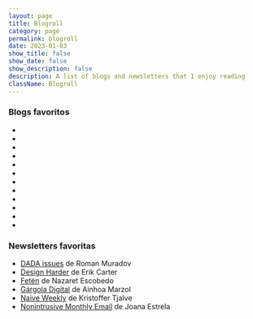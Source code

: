 ```yaml
---
layout: page
title: Blogroll
category: page
permalink: blogroll
date: 2023-01-03
show_title: false
show_date: false
show_description: false
description: A list of blogs and newsletters that I enjoy reading
className: Blogroll
---
```


### Blogs favoritos

- <rss-reader data-title="Alejandra's blog" data-author="Alejandra Striuk" data-url="https://striuk.tumblr.com" data-feed="rss"></rss-reader>
- <rss-reader data-title="Ariana's blog"  data-author="Ariana Escobar" data-url="https://blog.arianaescobar.com" data-feed="feed.rss"></rss-reader>
- <rss-reader data-title="Erica's blog" data-author="Erica Fustero" data-url="https://www.ericafustero.com" data-feed="feed"></rss-reader>
- <rss-reader data-title="Feed" data-author="Mu-An Chiou" data-url="https://muan.co" data-feed="feed.xml"></rss-reader>
- <rss-reader data-title="Notes" data-author="Mu-An Chiou" data-url="https://muan.co" data-feed="notes.xml"></rss-reader>
- <rss-reader data-title="Interconnected" data-author="Matt Webb" data-url="https://interconnected.org/home" data-feed="feed"></rss-reader>
- <rss-reader data-title="Notes" data-author="Sam Lavigne" data-url="https://lav.io/notes" data-feed="index.xml"></rss-reader>
- <rss-reader data-title="Notes, blog posts, etc." data-author="Robin Sloan" data-url="https://www.robinsloan.com" data-feed="feed.xml"></rss-reader>
- <rss-reader data-title="Tom's blog" data-author="Tom MacWright" data-url="https://macwright.com" data-feed="rss.xml"></rss-reader>
- <rss-reader data-title="v's blog" data-author="v buckenham" data-url="https://v21.io/blog" data-feed="feed.xml"></rss-reader>
- <rss-reader data-title="Ideas, essays, and projects" data-author="Steph Ango" data-url="https://stephanango.com" data-feed="feed.xml"></rss-reader>
- <rss-reader data-title="A blog from Cabel Sasser" data-author="Cabel Sasser" data-url="https://cabel.com" data-feed="feed"></rss-reader>

### Newsletters favoritas

- [DADA issues](https://bluebed.substack.com) <span class="is-light">de Roman Muradov</span>
- [Design Harder](https://designharder.substack.com) <span class="is-light">de Erik Carter</span>
- [Fetén](https://nazaretescobedo.substack.com) <span class="is-light">de Nazaret Escobedo</span>
- [Gárgola Digital](https://gargoladigital.substack.com) <span class="is-light">de Ainhoa Marzol</span>
- [Naive Weekly](https://www.naiveweekly.com) <span class="is-light">de Kristoffer Tjalve</span>
- [Nonintrusive Monthly Email](https://us9.campaign-archive.com/home/?u=a4c8b2c7fbc757f10dbda8808&id=dfc484dd24) <span class="is-light">de Joana Estrela</span>
